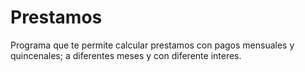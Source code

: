 # Prestamos
Programa que te permite calcular prestamos con pagos mensuales y quincenales; a diferentes meses y con diferente interes.
